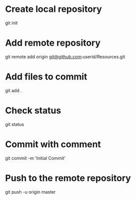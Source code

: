 # Create local repository
git init
# Add remote repository
git remote add origin git@github.com:userid/Resources.git
# Add files to commit
git add .
# Check status
git status
# Commit with comment
git commit -m 'Initial Commit'
# Push to the remote repository
git push -u origin master